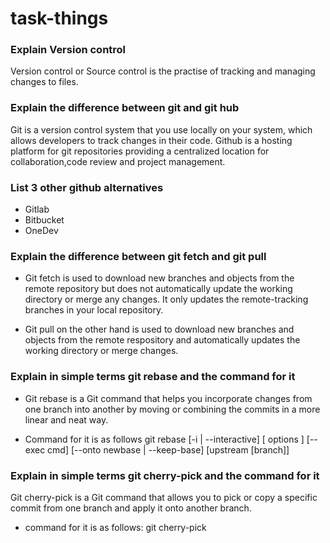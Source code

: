 # task-things

### Explain Version control
Version control or Source control is the practise of tracking and managing changes to files.

### Explain the difference between git and git hub
 Git is a version control system that you use locally on your system, which allows developers to track changes in their code.
 Github is a hosting platform for git repositories providing a centralized location for collaboration,code review and project management.

 ### List 3 other github alternatives
 * Gitlab
 * Bitbucket
 * OneDev

 ### Explain the difference between git fetch and git pull
* Git fetch is used to download new branches and objects from the remote repository but does not automatically update the working directory or merge any changes. It only updates the remote-tracking branches in your local repository. 

* Git pull on the other hand is used to download new branches and objects from the remote respository and automatically updates the working directory or merge changes.

### Explain in simple terms git rebase and the command for it
* Git rebase is a Git command that helps you incorporate changes from one branch into another by moving or combining the commits in a more linear and neat way.

* Command for it is as follows
git rebase [-i | --interactive] [ options ] [--exec cmd] [--onto newbase | --keep-base] [upstream [branch]]

### Explain in simple terms git cherry-pick and the command for it 
Git cherry-pick is a Git command that allows you to pick or copy a specific commit from one branch and apply it onto another branch.

* command for it is as follows: git cherry-pick<commit-hash>
